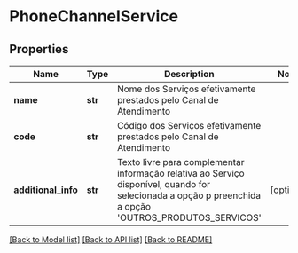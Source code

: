 # PhoneChannelService

## Properties
Name | Type | Description | Notes
------------ | ------------- | ------------- | -------------
**name** | **str** | Nome dos Serviços efetivamente prestados pelo Canal de Atendimento | 
**code** | **str** | Código dos Serviços efetivamente prestados pelo Canal de Atendimento | 
**additional_info** | **str** | Texto livre para complementar informação relativa ao Serviço disponível, quando for selecionada a opção p preenchida a opção &#x27;OUTROS_PRODUTOS_SERVICOS&#x27; | [optional] 

[[Back to Model list]](../README.md#documentation-for-models) [[Back to API list]](../README.md#documentation-for-api-endpoints) [[Back to README]](../README.md)

